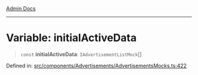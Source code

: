 [Admin Docs](/)

***

# Variable: initialActiveData

> `const` **initialActiveData**: `IAdvertisementListMock`[]

Defined in: [src/components/Advertisements/AdvertisementsMocks.ts:422](https://github.com/PalisadoesFoundation/talawa-admin/blob/main/src/components/Advertisements/AdvertisementsMocks.ts#L422)
